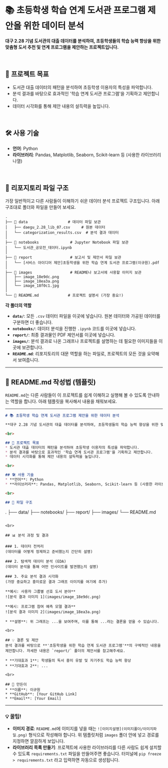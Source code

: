 # 📚 초등학생 학습 연계 도서관 프로그램 제안을 위한 데이터 분석

**대구 2.28 기념 도서관의 대출 데이터를 분석하여, 초등학생들의 학습 능력 향상을 위한 맞춤형 도서 추천 및 연계 프로그램을 제안하는 프로젝트입니다.**

<br>

## 🎯 프로젝트 목표
* 도서관 대출 데이터의 패턴을 분석하여 초등학생 이용자의 특성을 파악합니다.
* 분석 결과를 바탕으로 효과적인 '학습 연계 도서관 프로그램'을 기획하고 제안합니다.
* 데이터 시각화를 통해 제안 내용의 설득력을 높입니다.

<br>

## 🛠️ 사용 기술
* **언어**: Python
* **라이브러리**: Pandas, Matplotlib, Seaborn, Scikit-learn 등 (사용한 라이브러리 나열)

<br>

## 📁 리포지토리 파일 구조

가장 일반적이고 다른 사람들이 이해하기 쉬운 데이터 분석 프로젝트 구조입니다. 아래 구조대로 폴더와 파일을 만들어 보세요.

```
.
├── 📂 data                  # 데이터 파일 보관
│   ├── daegu_2.28_lib_07.csv     # 원본 데이터
│   └── categorization_results.csv  # 분석 결과 데이터
│
├── 📂 notebooks              # Jupyter Notebook 파일 보관
│   └── 도서관_공모전_데이터.ipynb
│
├── 📂 report                 # 보고서 및 제안서 파일 보관
│   └── [서비스 아이디어 제안]초등학생을 위한 학습 연계 도서관 프로그램(이규원).pdf
│
├── 📂 images                 # README나 보고서에 사용할 이미지 보관
│   ├── image_18e9dc.png
│   ├── image_18ea3a.png
│   └── image_18f0c1.jpg
│
└── 📜 README.md             # 프로젝트 설명서 (가장 중요!)
```

**각 폴더의 역할**

  * **`data/`**: 모든 `.csv` 데이터 파일을 이곳에 넣습니다. 원본 데이터와 가공된 데이터를 구분하면 더 좋습니다.
  * **`notebooks/`**: 데이터 분석을 진행한 `.ipynb` 코드를 이곳에 넣습니다.
  * **`report/`**: 최종 결과물인 PDF 제안서를 이곳에 넣습니다.
  * **`images/`**: 분석 결과로 나온 그래프나 프로젝트를 설명하는 데 필요한 이미지들을 이곳에 보관합니다.
  * **`README.md`**: 리포지토리의 대문 역할을 하는 파일로, 프로젝트의 모든 것을 요약해서 보여줍니다.

-----

## 📝 README.md 작성법 (템플릿)

`README.md`는 다른 사람들이 이 프로젝트를 쉽게 이해하고 실행해 볼 수 있도록 안내하는 역할을 합니다. 아래 템플릿을 복사해서 내용을 채워보세요.

-----

```markdown
# 📚 초등학생 학습 연계 도서관 프로그램 제안을 위한 데이터 분석

**대구 2.28 기념 도서관의 대출 데이터를 분석하여, 초등학생들의 학습 능력 향상을 위한 맞춤형 도서 추천 및 연계 프로그램을 제안하는 프로젝트입니다.**

<br>

## 🎯 프로젝트 목표
* 도서관 대출 데이터의 패턴을 분석하여 초등학생 이용자의 특성을 파악합니다.
* 분석 결과를 바탕으로 효과적인 '학습 연계 도서관 프로그램'을 기획하고 제안합니다.
* 데이터 시각화를 통해 제안 내용의 설득력을 높입니다.

<br>

## 🛠️ 사용 기술
* **언어**: Python
* **라이브러리**: Pandas, Matplotlib, Seaborn, Scikit-learn 등 (사용한 라이브러리 나열)

<br>

## 📂 파일 구조
```

.
├── data/
├── notebooks/
├── report/
├── images/
└── README.md

```

<br>

## 📊 분석 과정 및 결과

### 1. 데이터 전처리
(데이터를 어떻게 정제하고 준비했는지 간단히 설명)

### 2. 탐색적 데이터 분석 (EDA)
(데이터 분석을 통해 어떤 인사이트를 발견했는지 설명)

### 3. 주요 분석 결과 시각화
(가장 중요하고 흥미로운 결과 그래프 이미지를 여기에 추가)

**예시: 사용자 그룹별 선호 도서 분야**
![분석 결과 이미지 1](images/image_18e9dc.png)

**예시: 프로그램 참여 예측 모델 결과**
![분석 결과 이미지 2](images/image_18ea3a.png)

* **설명**: 위 그래프는 ...을 보여주며, 이를 통해 ...라는 결론을 얻을 수 있습니다.

<br>

## 💡 결론 및 제안
분석 결과를 바탕으로 **'초등학생을 위한 학습 연계 도서관 프로그램'**의 구체적인 내용을 제안합니다. 자세한 내용은 `report/` 폴더의 제안서를 참고해주세요.

* **기대효과 1**: 학생들의 독서 흥미 유발 및 자기주도 학습 능력 향상
* **기대효과 2**: ...

<br>

## 👤 만든이
* **이름**: 이규원
* **GitHub**: [Your GitHub Link]
* **Email**: [Your Email]

```

-----

### 💡 **꿀팁\!**

  * **이미지 경로**: `README.md`에 이미지를 넣을 때는 `![이미지설명](이미지폴더/이미지파일.png)` 형식으로 작성해야 합니다. 위 템플릿처럼 `images` 폴더 안에 넣고 경로를 지정하면 깔끔하게 보입니다.
  * **라이브러리 목록 만들기**: 프로젝트에 사용한 라이브러리를 다른 사람도 쉽게 설치할 수 있도록 `requirements.txt` 파일을 만들어주면 좋습니다. 터미널에 `pip freeze > requirements.txt` 라고 입력하면 자동으로 생성됩니다.
